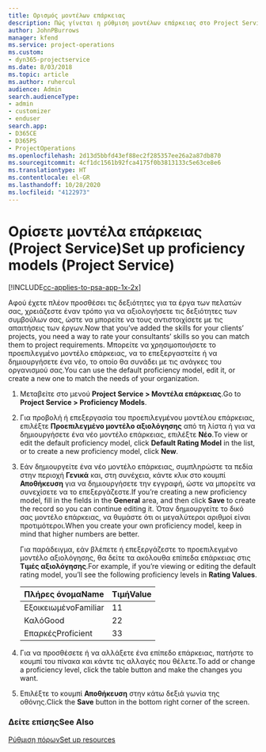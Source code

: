 ```yaml
---
title: Ορισμός μοντέλων επάρκειας
description: Πώς γίνεται η ρύθμιση μοντέλων επάρκειας στο Project Service
author: JohnPBurrows
manager: kfend
ms.service: project-operations
ms.custom:
- dyn365-projectservice
ms.date: 8/03/2018
ms.topic: article
ms.author: ruhercul
audience: Admin
search.audienceType:
- admin
- customizer
- enduser
search.app:
- D365CE
- D365PS
- ProjectOperations
ms.openlocfilehash: 2d13d5bbfd43ef88ec2f285357ee26a2a87db870
ms.sourcegitcommit: 4cf1dc1561b92fca4175f0b3813133c5e63ce8e6
ms.translationtype: HT
ms.contentlocale: el-GR
ms.lasthandoff: 10/28/2020
ms.locfileid: "4122973"
---
```

# <a name="set-up-proficiency-models-project-service"></a><span data-ttu-id="52b58-103">Ορίσετε μοντέλα επάρκειας (Project Service)</span><span class="sxs-lookup"><span data-stu-id="52b58-103">Set up proficiency models (Project Service)</span></span>

[!INCLUDE[cc-applies-to-psa-app-1x-2x](../includes/cc-applies-to-psa-app-1x-2x.md)]

<span data-ttu-id="52b58-104">Αφού έχετε πλέον προσθέσει τις δεξιότητες για τα έργα των πελατών σας, χρειάζεστε έναν τρόπο για να αξιολογήσετε τις δεξιότητες των συμβούλων σας, ώστε να μπορείτε να τους αντιστοιχίσετε με τις απαιτήσεις των έργων.</span><span class="sxs-lookup"><span data-stu-id="52b58-104">Now that you’ve added the skills for your clients’ projects, you need a way to rate your consultants’ skills so you can match them to project requirements.</span></span> <span data-ttu-id="52b58-105">Μπορείτε να χρησιμοποιήσετε το προεπιλεγμένο μοντέλο επάρκειας, να το επεξεργαστείτε ή να δημιουργήσετε ένα νέο, το οποίο θα συνάδει με τις ανάγκες του οργανισμού σας.</span><span class="sxs-lookup"><span data-stu-id="52b58-105">You can use the default proficiency model, edit it, or create a new one to match the needs of your organization.</span></span>  
  
1.  <span data-ttu-id="52b58-106">Μεταβείτε στο μενού **Project Service > Μοντέλα επάρκειας**.</span><span class="sxs-lookup"><span data-stu-id="52b58-106">Go to **Project Service > Proficiency Models**.</span></span>  
  
2.  <span data-ttu-id="52b58-107">Για προβολή ή επεξεργασία του προεπιλεγμένου μοντέλου επάρκειας, επιλέξτε **Προεπιλεγμένο μοντέλο αξιολόγησης** από τη λίστα ή για να δημιουργήσετε ένα νέο μοντέλο επάρκειας, επιλέξτε **Νέο**.</span><span class="sxs-lookup"><span data-stu-id="52b58-107">To view or edit the default proficiency model, click **Default Rating Model** in the list, or to create a new proficiency model, click **New**.</span></span>  
  
3.  <span data-ttu-id="52b58-108">Εάν δημιουργείτε ένα νέο μοντέλο επάρκειας, συμπληρώστε τα πεδία στην περιοχή **Γενικά** και, στη συνέχεια, κάντε κλικ στο κουμπί **Αποθήκευση** για να δημιουργήσετε την εγγραφή, ώστε να μπορείτε να συνεχίσετε να το επεξεργάζεστε.</span><span class="sxs-lookup"><span data-stu-id="52b58-108">If you’re creating a new proficiency model, fill in the fields in the **General** area, and then click **Save** to create the record so you can continue editing it.</span></span> <span data-ttu-id="52b58-109">Όταν δημιουργείτε το δικό σας μοντέλο επάρκειας, να θυμάστε ότι οι μεγαλύτεροι αριθμοί είναι προτιμότεροι.</span><span class="sxs-lookup"><span data-stu-id="52b58-109">When you create your own proficiency model, keep in mind that higher numbers are better.</span></span>  
  
     <span data-ttu-id="52b58-110">Για παράδειγμα, εάν βλέπετε ή επεξεργάζεστε το προεπιλεγμένο μοντέλο αξιολόγησης, θα δείτε τα ακόλουθα επίπεδα επάρκειας στις **Τιμές αξιολόγησης**.</span><span class="sxs-lookup"><span data-stu-id="52b58-110">For example, if you’re viewing or editing the default rating model, you’ll see the following proficiency levels in **Rating Values**.</span></span>  
  
    |<span data-ttu-id="52b58-111">Πλήρες όνομα</span><span class="sxs-lookup"><span data-stu-id="52b58-111">Name</span></span>|<span data-ttu-id="52b58-112">Τιμή</span><span class="sxs-lookup"><span data-stu-id="52b58-112">Value</span></span>|  
    |----------|-----------|  
    |<span data-ttu-id="52b58-113">Εξοικειωμένο</span><span class="sxs-lookup"><span data-stu-id="52b58-113">Familiar</span></span>|<span data-ttu-id="52b58-114">1</span><span class="sxs-lookup"><span data-stu-id="52b58-114">1</span></span>|  
    |<span data-ttu-id="52b58-115">Καλό</span><span class="sxs-lookup"><span data-stu-id="52b58-115">Good</span></span>|<span data-ttu-id="52b58-116">2</span><span class="sxs-lookup"><span data-stu-id="52b58-116">2</span></span>|  
    |<span data-ttu-id="52b58-117">Επαρκές</span><span class="sxs-lookup"><span data-stu-id="52b58-117">Proficient</span></span>|<span data-ttu-id="52b58-118">3</span><span class="sxs-lookup"><span data-stu-id="52b58-118">3</span></span>|  
  
4.  <span data-ttu-id="52b58-119">Για να προσθέσετε ή να αλλάξετε ένα επίπεδο επάρκειας, πατήστε το κουμπί του πίνακα και κάντε τις αλλαγές που θέλετε.</span><span class="sxs-lookup"><span data-stu-id="52b58-119">To add or change a proficiency level, click the table button and make the changes you want.</span></span>  
  
5.  <span data-ttu-id="52b58-120">Επιλέξτε το κουμπί **Αποθήκευση** στην κάτω δεξιά γωνία της οθόνης.</span><span class="sxs-lookup"><span data-stu-id="52b58-120">Click the **Save** button in the bottom right corner of the screen.</span></span>  
  
### <a name="see-also"></a><span data-ttu-id="52b58-121">Δείτε επίσης</span><span class="sxs-lookup"><span data-stu-id="52b58-121">See Also</span></span>  
 [<span data-ttu-id="52b58-122">Ρύθμιση πόρων</span><span class="sxs-lookup"><span data-stu-id="52b58-122">Set up resources</span></span>](../psa/set-up-resources.md)
